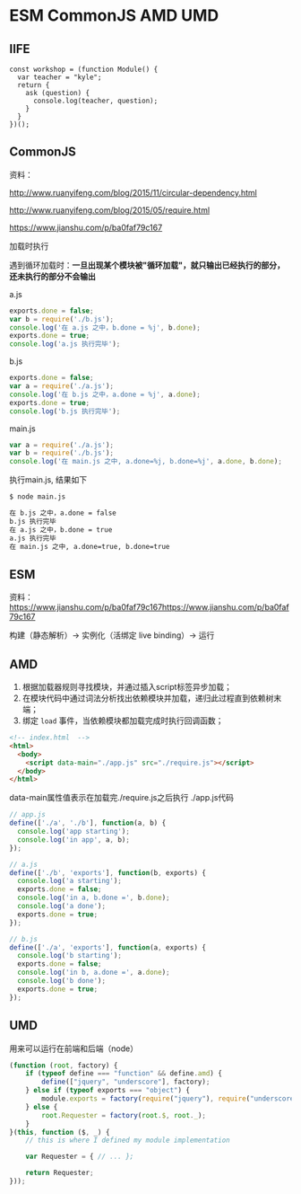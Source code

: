 # ESM CommonJS AMD UMD

## IIFE

```tsx
const workshop = (function Module() {
  var teacher = "kyle";
  return {
    ask (question) {
      console.log(teacher, question);
    }
  }
})();
```

## CommonJS

资料：

http://www.ruanyifeng.com/blog/2015/11/circular-dependency.html

http://www.ruanyifeng.com/blog/2015/05/require.html

https://www.jianshu.com/p/ba0faf79c167

加载时执行

遇到循环加载时：**一旦出现某个模块被"循环加载"，就只输出已经执行的部分，还未执行的部分不会输出**

a.js

```javascript
exports.done = false;
var b = require('./b.js');
console.log('在 a.js 之中，b.done = %j', b.done);
exports.done = true;
console.log('a.js 执行完毕');
```

b.js

```javascript
exports.done = false;
var a = require('./a.js');
console.log('在 b.js 之中，a.done = %j', a.done);
exports.done = true;
console.log('b.js 执行完毕');
```

main.js

```javascript
var a = require('./a.js');
var b = require('./b.js');
console.log('在 main.js 之中, a.done=%j, b.done=%j', a.done, b.done);
```

执行main.js, 结果如下

```bash
$ node main.js

在 b.js 之中，a.done = false
b.js 执行完毕
在 a.js 之中，b.done = true
a.js 执行完毕
在 main.js 之中, a.done=true, b.done=true
```

## ESM

资料： https://www.jianshu.com/p/ba0faf79c167https://www.jianshu.com/p/ba0faf79c167

构建（静态解析）-> 实例化（活绑定 live binding）-> 运行

## AMD

1. 根据加载器规则寻找模块，并通过插入script标签异步加载；
2. 在模块代码中通过词法分析找出依赖模块并加载，递归此过程直到依赖树末端；
3. 绑定 `load` 事件，当依赖模块都加载完成时执行回调函数；

```html
<!-- index.html  -->
<html>
  <body>
    <script data-main="./app.js" src="./require.js"></script>
  </body>
</html>
```

data-main属性值表示在加载完./require.js之后执行 ./app.js代码

```js
// app.js
define(['./a', './b'], function(a, b) {
  console.log('app starting');
  console.log('in app', a, b);
});
```

```js
// a.js
define(['./b', 'exports'], function(b, exports) {
  console.log('a starting');
  exports.done = false;
  console.log('in a, b.done =', b.done);
  console.log('a done');
  exports.done = true;
});
```

```js
// b.js
define(['./a', 'exports'], function(a, exports) {
  console.log('b starting');
  exports.done = false;
  console.log('in b, a.done =', a.done);
  console.log('b done');
  exports.done = true;
});
```

## UMD

用来可以运行在前端和后端（node）

```js
(function (root, factory) {
    if (typeof define === "function" && define.amd) {
        define(["jquery", "underscore"], factory);
    } else if (typeof exports === "object") {
        module.exports = factory(require("jquery"), require("underscore"));
    } else {
        root.Requester = factory(root.$, root._);
    }
}(this, function ($, _) {
    // this is where I defined my module implementation

    var Requester = { // ... };

    return Requester;
}));
```

